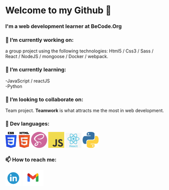 # Welcome to my Github 👋

### I'm a web development learner at BeCode.Org



### 🔭 I’m currently working on:
a group project using the following technologies: Html5 / Css3 / Sass / React / NodeJS / mongoose / Docker / webpack.



### 🌱 I’m currently learning:
-JavaScript / reactJS  
-Python



### 👯 I’m looking to collaborate on:
Team project. **Teamwork** is what attracts me the most in web development.




### 💬 Dev languages:

<img src="https://github.com/Marmouz82/images/blob/main/Web-dev-logo/logoHtml.jpeg?raw=true" height="50px" />   <img src="https://github.com/Marmouz82/images/blob/main/Web-dev-logo/logoSass.png?raw=true" width="50px" />   <img src="https://github.com/Marmouz82/images/blob/main/Web-dev-logo/logoJS.png?raw=true" width="50px" />   <img src="https://github.com/Marmouz82/images/blob/main/Web-dev-logo/React.png?raw=true" width="50px" />   <img src="https://github.com/Marmouz82/images/blob/main/Web-dev-logo/Python-logo.png?raw=true" width="50px" />




### 📫 How to reach me:


[<img src="https://github.com/Marmouz82/images/blob/main/linkedin.png?raw=true" height="50px" />](https://www.linkedin.com/in/ga%C3%ABtan-massart/)   <a href="mailto:gtn.massart@gmail.com"><img src="https://github.com/Marmouz82/images/blob/main/Web-dev-logo/Gmail-logo.png?raw=true" height="50px" /></a>



